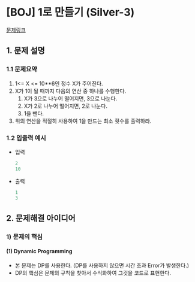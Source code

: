 # [BOJ] 1로 만들기 (Silver-3)

[문제링크](https://www.acmicpc.net/problem/1463)

## 1. 문제 설명



### 1.1 문제요약

1. 1<= X <= 10**6인 정수 X가 주어진다.
2. X가 1이 될 때까지 다음의 연산 중 하나를 수행한다.
   1. X가 3으로 나누어 떨어지면, 3으로 나눈다.
   2. X가 2로 나누어 떨어지면, 2로 나눈다.
   3. 1을 뺀다.
3. 위의 연산을 적절히 사용하여 1을 만드는 최소 횟수를 출력하라.

### 1.2 입출력 예시

- 입력

  ```python
  2
  10
  ```
  
- 출력

  ```python
  1
  3
  ```
  
  

## 2. 문제해결 아이디어



### 1) 문제의 핵심



#### (1) Dynamic Programming

- 본 문제는 DP를 사용한다. (DP를 사용하지 않으면 시간 초과 Error가 발생한다.)
- DP의 핵심은 문제의 규칙을 찾아서 수식화하여 그것을 코드로 표현한다.


